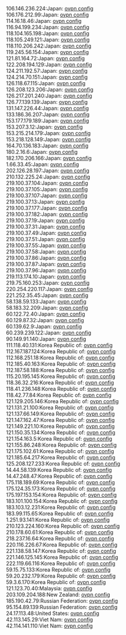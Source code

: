 106.146.236.224:Japan: [ovpn config](vpn/106_146_236_224.ovpn)  
106.176.212.99:Japan: [ovpn config](vpn/106_176_212_99.ovpn)  
114.16.18.46:Japan: [ovpn config](vpn/114_16_18_46.ovpn)  
116.94.199.234:Japan: [ovpn config](vpn/116_94_199_234.ovpn)  
118.104.165.198:Japan: [ovpn config](vpn/118_104_165_198.ovpn)  
118.105.249.121:Japan: [ovpn config](vpn/118_105_249_121.ovpn)  
118.110.206.242:Japan: [ovpn config](vpn/118_110_206_242.ovpn)  
119.245.56.154:Japan: [ovpn config](vpn/119_245_56_154.ovpn)  
121.81.164.72:Japan: [ovpn config](vpn/121_81_164_72.ovpn)  
122.208.194.129:Japan: [ovpn config](vpn/122_208_194_129.ovpn)  
124.211.192.57:Japan: [ovpn config](vpn/124_211_192_57.ovpn)  
124.214.70.151:Japan: [ovpn config](vpn/124_214_70_151.ovpn)  
126.118.67.115:Japan: [ovpn config](vpn/126_118_67_115.ovpn)  
126.208.123.206:Japan: [ovpn config](vpn/126_208_123_206.ovpn)  
126.217.201.240:Japan: [ovpn config](vpn/126_217_201_240.ovpn)  
126.77.139.139:Japan: [ovpn config](vpn/126_77_139_139.ovpn)  
131.147.226.44:Japan: [ovpn config](vpn/131_147_226_44.ovpn)  
133.186.36.207:Japan: [ovpn config](vpn/133_186_36_207.ovpn)  
153.177.179.189:Japan: [ovpn config](vpn/153_177_179_189.ovpn)  
153.207.3.12:Japan: [ovpn config](vpn/153_207_3_12.ovpn)  
153.215.214.179:Japan: [ovpn config](vpn/153_215_214_179.ovpn)  
153.218.128.149:Japan: [ovpn config](vpn/153_218_128_149.ovpn)  
164.70.136.183:Japan: [ovpn config](vpn/164_70_136_183.ovpn)  
180.2.16.6:Japan: [ovpn config](vpn/180_2_16_6.ovpn)  
182.170.206.166:Japan: [ovpn config](vpn/182_170_206_166.ovpn)  
1.66.33.45:Japan: [ovpn config](vpn/1_66_33_45.ovpn)  
202.126.28.197:Japan: [ovpn config](vpn/202_126_28_197.ovpn)  
210.132.225.24:Japan: [ovpn config](vpn/210_132_225_24.ovpn)  
219.100.37.104:Japan: [ovpn config](vpn/219_100_37_104.ovpn)  
219.100.37.105:Japan: [ovpn config](vpn/219_100_37_105.ovpn)  
219.100.37.107:Japan: [ovpn config](vpn/219_100_37_107.ovpn)  
219.100.37.13:Japan: [ovpn config](vpn/219_100_37_13.ovpn)  
219.100.37.177:Japan: [ovpn config](vpn/219_100_37_177.ovpn)  
219.100.37.182:Japan: [ovpn config](vpn/219_100_37_182.ovpn)  
219.100.37.19:Japan: [ovpn config](vpn/219_100_37_19.ovpn)  
219.100.37.31:Japan: [ovpn config](vpn/219_100_37_31.ovpn)  
219.100.37.49:Japan: [ovpn config](vpn/219_100_37_49.ovpn)  
219.100.37.51:Japan: [ovpn config](vpn/219_100_37_51.ovpn)  
219.100.37.55:Japan: [ovpn config](vpn/219_100_37_55.ovpn)  
219.100.37.58:Japan: [ovpn config](vpn/219_100_37_58.ovpn)  
219.100.37.86:Japan: [ovpn config](vpn/219_100_37_86.ovpn)  
219.100.37.87:Japan: [ovpn config](vpn/219_100_37_87.ovpn)  
219.100.37.96:Japan: [ovpn config](vpn/219_100_37_96.ovpn)  
219.113.174.10:Japan: [ovpn config](vpn/219_113_174_10.ovpn)  
219.75.160.253:Japan: [ovpn config](vpn/219_75_160_253.ovpn)  
220.254.220.117:Japan: [ovpn config](vpn/220_254_220_117.ovpn)  
221.252.35.45:Japan: [ovpn config](vpn/221_252_35_45.ovpn)  
58.138.59.133:Japan: [ovpn config](vpn/58_138_59_133.ovpn)  
58.183.32.209:Japan: [ovpn config](vpn/58_183_32_209.ovpn)  
60.122.72.40:Japan: [ovpn config](vpn/60_122_72_40.ovpn)  
60.129.87.32:Japan: [ovpn config](vpn/60_129_87_32.ovpn)  
60.139.62.9:Japan: [ovpn config](vpn/60_139_62_9.ovpn)  
60.239.239.122:Japan: [ovpn config](vpn/60_239_239_122.ovpn)  
90.149.91.140:Japan: [ovpn config](vpn/90_149_91_140.ovpn)  
111.118.40.131:Korea Republic of: [ovpn config](vpn/111_118_40_131.ovpn)  
112.167.187.124:Korea Republic of: [ovpn config](vpn/112_167_187_124.ovpn)  
112.168.251.18:Korea Republic of: [ovpn config](vpn/112_168_251_18.ovpn)  
112.185.40.163:Korea Republic of: [ovpn config](vpn/112_185_40_163.ovpn)  
112.187.58.188:Korea Republic of: [ovpn config](vpn/112_187_58_188.ovpn)  
115.20.195.145:Korea Republic of: [ovpn config](vpn/115_20_195_145.ovpn)  
118.36.32.216:Korea Republic of: [ovpn config](vpn/118_36_32_216.ovpn)  
118.41.236.148:Korea Republic of: [ovpn config](vpn/118_41_236_148.ovpn)  
118.42.77.84:Korea Republic of: [ovpn config](vpn/118_42_77_84.ovpn)  
121.129.205.146:Korea Republic of: [ovpn config](vpn/121_129_205_146.ovpn)  
121.131.21.100:Korea Republic of: [ovpn config](vpn/121_131_21_100.ovpn)  
121.137.66.149:Korea Republic of: [ovpn config](vpn/121_137_66_149.ovpn)  
121.147.162.47:Korea Republic of: [ovpn config](vpn/121_147_162_47.ovpn)  
121.149.221.10:Korea Republic of: [ovpn config](vpn/121_149_221_10.ovpn)  
121.150.35.134:Korea Republic of: [ovpn config](vpn/121_150_35_134.ovpn)  
121.154.163.5:Korea Republic of: [ovpn config](vpn/121_154_163_5.ovpn)  
121.155.86.248:Korea Republic of: [ovpn config](vpn/121_155_86_248.ovpn)  
121.175.102.61:Korea Republic of: [ovpn config](vpn/121_175_102_61.ovpn)  
121.185.64.217:Korea Republic of: [ovpn config](vpn/121_185_64_217.ovpn)  
125.208.127.233:Korea Republic of: [ovpn config](vpn/125_208_127_233.ovpn)  
14.44.58.139:Korea Republic of: [ovpn config](vpn/14_44_58_139.ovpn)  
14.47.248.47:Korea Republic of: [ovpn config](vpn/14_47_248_47.ovpn)  
175.118.189.69:Korea Republic of: [ovpn config](vpn/175_118_189_69.ovpn)  
175.124.35.173:Korea Republic of: [ovpn config](vpn/175_124_35_173.ovpn)  
175.197.153.154:Korea Republic of: [ovpn config](vpn/175_197_153_154.ovpn)  
183.101.100.154:Korea Republic of: [ovpn config](vpn/183_101_100_154.ovpn)  
183.103.12.231:Korea Republic of: [ovpn config](vpn/183_103_12_231.ovpn)  
183.99.115.65:Korea Republic of: [ovpn config](vpn/183_99_115_65.ovpn)  
1.251.93.141:Korea Republic of: [ovpn config](vpn/1_251_93_141.ovpn)  
210.123.224.160:Korea Republic of: [ovpn config](vpn/210_123_224_160.ovpn)  
210.178.60.61:Korea Republic of: [ovpn config](vpn/210_178_60_61.ovpn)  
218.237.16.64:Korea Republic of: [ovpn config](vpn/218_237_16_64.ovpn)  
220.116.226.67:Korea Republic of: [ovpn config](vpn/220_116_226_67.ovpn)  
221.138.58.147:Korea Republic of: [ovpn config](vpn/221_138_58_147.ovpn)  
221.146.125.145:Korea Republic of: [ovpn config](vpn/221_146_125_145.ovpn)  
222.119.66.116:Korea Republic of: [ovpn config](vpn/222_119_66_116.ovpn)  
59.15.75.133:Korea Republic of: [ovpn config](vpn/59_15_75_133.ovpn)  
59.20.232.179:Korea Republic of: [ovpn config](vpn/59_20_232_179.ovpn)  
59.3.6.170:Korea Republic of: [ovpn config](vpn/59_3_6_170.ovpn)  
121.123.70.40:Malaysia: [ovpn config](vpn/121_123_70_40.ovpn)  
203.109.204.188:New Zealand: [ovpn config](vpn/203_109_204_188.ovpn)  
185.190.42.79:Russian Federation: [ovpn config](vpn/185_190_42_79.ovpn)  
95.154.89.139:Russian Federation: [ovpn config](vpn/95_154_89_139.ovpn)  
24.17.113.48:United States: [ovpn config](vpn/24_17_113_48.ovpn)  
42.113.145.29:Viet Nam: [ovpn config](vpn/42_113_145_29.ovpn)  
42.114.141.110:Viet Nam: [ovpn config](vpn/42_114_141_110.ovpn)  
